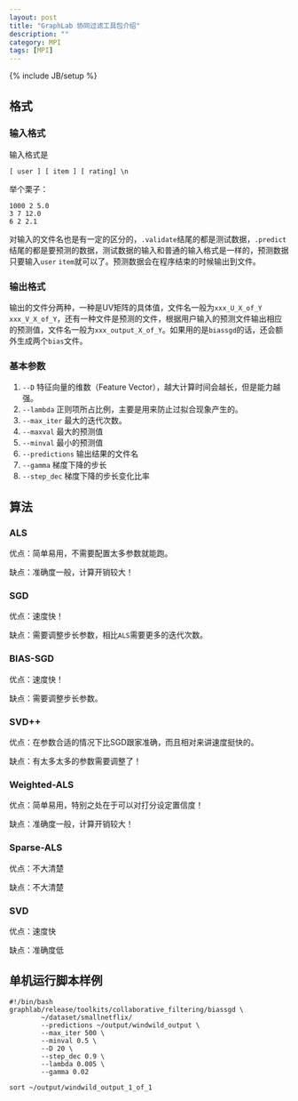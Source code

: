 ```yaml
---
layout: post
title: "GraphLab 协同过滤工具包介绍"
description: ""
category: MPI
tags: [MPI]
---
```

{% include JB/setup %}

## 格式
### 输入格式
输入格式是
    
    [ user ] [ item ] [ rating] \n

举个栗子：

    1000 2 5.0
    3 7 12.0
    6 2 2.1

对输入的文件名也是有一定的区分的，`.validate`结尾的都是测试数据，`.predict`结尾的都是要预测的数据，测试数据的输入和普通的输入格式是一样的，预测数据只要输入`user` `item`就可以了。预测数据会在程序结束的时候输出到文件。

### 输出格式
输出的文件分两种，一种是UV矩阵的具体值，文件名一般为`xxx_U_X_of_Y` `xxx_V_X_of_Y`，还有一种文件是预测的文件，根据用户输入的预测文件输出相应的预测值，文件名一般为`xxx_output_X_of_Y`。如果用的是`biassgd`的话，还会额外生成两个`bias`文件。

### 基本参数

1. `--D` 特征向量的维数（Feature Vector），越大计算时间会越长，但是能力越强。
2. `--lambda` 正则项所占比例，主要是用来防止过拟合现象产生的。
3. `--max_iter` 最大的迭代次数。
4. `--maxval` 最大的预测值
5. `--minval` 最小的预测值
6. `--predictions` 输出结果的文件名
7. `--gamma` 梯度下降的步长
8. `--step_dec` 梯度下降的步长变化比率

## 算法
### ALS
优点：简单易用，不需要配置太多参数就能跑。

缺点：准确度一般，计算开销较大！

### SGD
优点：速度快！

缺点：需要调整步长参数，相比`ALS`需要更多的迭代次数。

### BIAS-SGD
优点：速度快！

缺点：需要调整步长参数。

### SVD++
优点：在参数合适的情况下比SGD跟家准确，而且相对来讲速度挺快的。

缺点：有太多太多的参数需要调整了！

### Weighted-ALS
优点：简单易用，特别之处在于可以对打分设定置信度！

缺点：准确度一般，计算开销较大！

### Sparse-ALS
优点：不大清楚

缺点：不大清楚

### SVD
优点：速度快

缺点：准确度低

## 单机运行脚本样例

	#!/bin/bash
	graphlab/release/toolkits/collaborative_filtering/biassgd \
	        ~/dataset/smallnetflix/
	        --predictions ~/output/windwild_output \
	        --max_iter 500 \
	        --minval 0.5 \
	        --D 20 \
	        --step_dec 0.9 \
	        --lambda 0.005 \
	        --gamma 0.02

	sort ~/output/windwild_output_1_of_1
